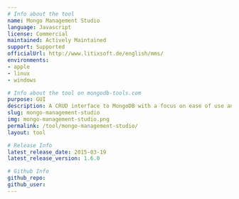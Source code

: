 ```yaml
---
# Info about the tool
name: Mongo Management Studio
language: Javascript
license: Commercial
maintained: Actively Maintained
support: Supported
officialUrl: http://www.litixsoft.de/english/mms/
environments:
- apple
- linux
- windows

# Info about the tool on mongodb-tools.com
purpose: GUI
description: A CRUD interface to MongoDB with a focus on ease of use and a pretty UI.
slug: mongo-management-studio
img: mongo-management-studio.png
permalink: /tool/mongo-management-studio/
layout: tool

# Release Info
latest_release_date: 2015-03-19
latest_release_version: 1.6.0

# Github Info
github_repo:
github_user:
---
```

